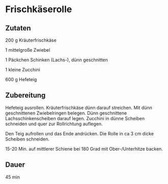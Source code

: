 # Frischkäserolle

## Zutaten
200 g Kräuterfrischkäse

1 mittelgroße Zwiebel

1 Päckchen Schinken (Lachs-), dünn geschnitten

1 kleine Zucchini

600 g Hefeteig

## Zubereitung
Hefeteig ausrollen. Kräuterfrischkäse dünn darauf streichen. Mit dünn geschnittenen Zwiebelringen belegen. Dünn geschnittene Lachsschinkenscheiben darauf legen. Zucchini in dünne Scheiben schneiden und quer zur Rollrichtung auflegen. 

Den Teig aufrollen und das Ende andrücken. Die Rolle in ca 3 cm dicke Scheiben schneiden. 

15-20 Min. auf mittlerer Schiene bei 180 Grad mit Ober-/Unterhitze backen.

## Dauer
45 min